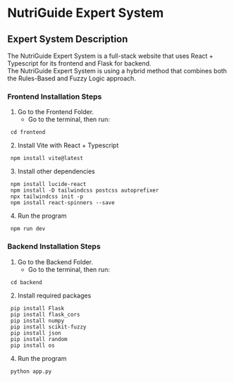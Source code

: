 # NutriGuide Expert System

## Expert System Description
The NutriGuide Expert System is a full-stack website that uses React + Typescript for its frontend and Flask for backend.  
The NutriGuide Expert System is using a hybrid method that combines both the Rules-Based and Fuzzy Logic approach.

### Frontend Installation Steps
1. Go to the Frontend Folder.
   * Go to the terminal, then run:
  ```
   cd frontend
  ```
2. Install Vite with React + Typescript
  ```
   npm install vite@latest
  ```
3. Install other dependencies
  ```
   npm install lucide-react
   npm install -D tailwindcss postcss autoprefixer
   npx tailwindcss init -p
   npm install react-spinners --save
  ```
4. Run the program
  ```
   npm run dev
  ```
### Backend Installation Steps
1. Go to the Backend Folder.
   * Go to the terminal, then run:
  ```
   cd backend
  ```
2. Install required packages
  ```
   pip install Flask
   pip install flask_cors
   pip install numpy
   pip install scikit-fuzzy
   pip install json
   pip install random
   pip install os
  ```
4. Run the program
  ```
   python app.py
  ```
